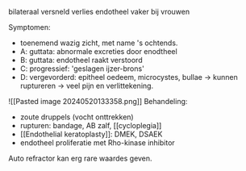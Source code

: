 bilateraal versneld verlies endotheel
vaker bij vrouwen

Symptomen:
- toenemend wazig zicht, met name 's ochtends.
- A: guttata: abnormale excreties door enodtheel
- B: guttata: endotheel raakt verstoord
- C: progressief: 'geslagen ijzer-brons'
- D: vergevorderd: epitheel oedeem, microcystes, bullae -> kunnen ruptureren -> veel pijn en verlittekening.

![[Pasted image 20240520133358.png]]
Behandeling:
- zoute druppels (vocht onttrekken)
- rupturen: bandage, AB zalf, [[cycloplegia]] 
- [[Endothelial keratoplasty]]: DMEK, DSAEK
- endotheel proliferatie met Rho-kinase inhibitor

Auto refractor kan erg rare waardes geven. 

